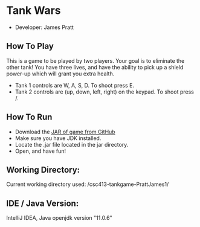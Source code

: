 # Tank Wars
- Developer: James Pratt

## How To Play
This is a game to be played by two players. Your goal is to eliminate the other tank! You have three lives, 
and have the ability to pick up a shield power-up which will grant you extra health.
- Tank 1 controls are W, A, S, D. To shoot press E.
- Tank 2 controls are (up, down, left, right) on the keypad. To shoot press /. 

## How To Run
- Download the [JAR of game from GitHub](jar/csc413-tankgame-PrattJames1-1.0-SNAPSHOT.jar)
- Make sure you have JDK installed.
- Locate the .jar file located in the jar directory.
- Open, and have fun!

## Working Directory:
Current working directory used: /csc413-tankgame-PrattJames1/

## IDE / Java Version: 
IntelliJ IDEA, Java openjdk version "11.0.6"
